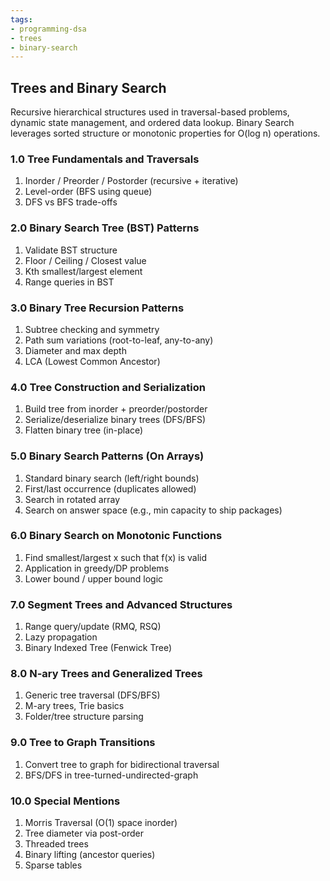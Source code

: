 ```yaml
---
tags:
- programming-dsa
- trees
- binary-search
---
```

## Trees and Binary Search

Recursive hierarchical structures used in traversal-based problems, dynamic state management, and ordered data lookup. Binary Search leverages sorted structure or monotonic properties for O(log n) operations.

### 1.0 Tree Fundamentals and Traversals

1. Inorder / Preorder / Postorder (recursive + iterative)
2. Level-order (BFS using queue)
3. DFS vs BFS trade-offs

### 2.0 Binary Search Tree (BST) Patterns

1. Validate BST structure
2. Floor / Ceiling / Closest value
3. Kth smallest/largest element
4. Range queries in BST

### 3.0 Binary Tree Recursion Patterns

1. Subtree checking and symmetry
2. Path sum variations (root-to-leaf, any-to-any)
3. Diameter and max depth
4. LCA (Lowest Common Ancestor)

### 4.0 Tree Construction and Serialization

1. Build tree from inorder + preorder/postorder
2. Serialize/deserialize binary trees (DFS/BFS)
3. Flatten binary tree (in-place)

### 5.0 Binary Search Patterns (On Arrays)

1. Standard binary search (left/right bounds)
2. First/last occurrence (duplicates allowed)
3. Search in rotated array
4. Search on answer space (e.g., min capacity to ship packages)

### 6.0 Binary Search on Monotonic Functions

1. Find smallest/largest x such that f(x) is valid
2. Application in greedy/DP problems
3. Lower bound / upper bound logic

### 7.0 Segment Trees and Advanced Structures

1. Range query/update (RMQ, RSQ)
2. Lazy propagation
3. Binary Indexed Tree (Fenwick Tree)

### 8.0 N-ary Trees and Generalized Trees

1. Generic tree traversal (DFS/BFS)
2. M-ary trees, Trie basics
3. Folder/tree structure parsing

### 9.0 Tree to Graph Transitions

1. Convert tree to graph for bidirectional traversal
2. BFS/DFS in tree-turned-undirected-graph

### 10.0 Special Mentions

1. Morris Traversal (O(1) space inorder)
2. Tree diameter via post-order
3. Threaded trees
4. Binary lifting (ancestor queries)
5. Sparse tables
